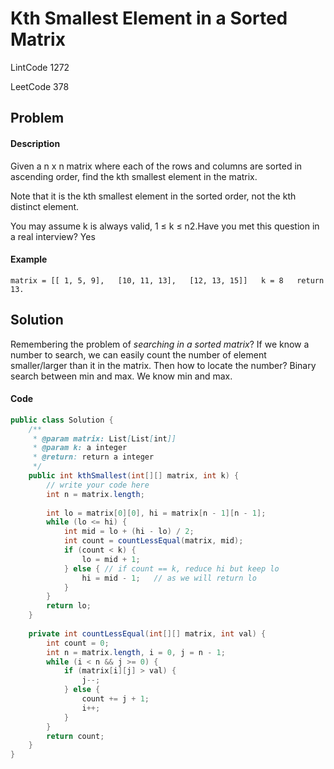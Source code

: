 # Kth Smallest Element in a Sorted Matrix

LintCode 1272

LeetCode 378

## Problem

#### Description

Given a n x n matrix where each of the rows and columns are sorted in ascending order, find the kth smallest element in the matrix.

Note that it is the kth smallest element in the sorted order, not the kth distinct element.

You may assume k is always valid, 1 ≤ k ≤ n2.Have you met this question in a real interview?  Yes

#### Example

`matrix = [[ 1, 5, 9],  
          [10, 11, 13],  
          [12, 13, 15]]  
k = 8  
return 13.`

## Solution

Remembering the problem of _searching in a sorted matrix_? If we know a number to search, we can easily count the number of element smaller/larger than it in the matrix. Then how to locate the number? Binary search between min and max. We know min and max.

#### Code

```java
public class Solution {
    /**
     * @param matrix: List[List[int]]
     * @param k: a integer
     * @return: return a integer
     */
    public int kthSmallest(int[][] matrix, int k) {
        // write your code here
        int n = matrix.length;
        
        int lo = matrix[0][0], hi = matrix[n - 1][n - 1];
        while (lo <= hi) {
            int mid = lo + (hi - lo) / 2;
            int count = countLessEqual(matrix, mid);
            if (count < k) {
                lo = mid + 1;
            } else { // if count == k, reduce hi but keep lo
                hi = mid - 1;   // as we will return lo
            }
        }
        return lo;
    }
    
    private int countLessEqual(int[][] matrix, int val) {
        int count = 0;
        int n = matrix.length, i = 0, j = n - 1;
        while (i < n && j >= 0) {
            if (matrix[i][j] > val) {
                j--;
            } else {
                count += j + 1;
                i++;
            }
        }
        return count;
    }
}
```

